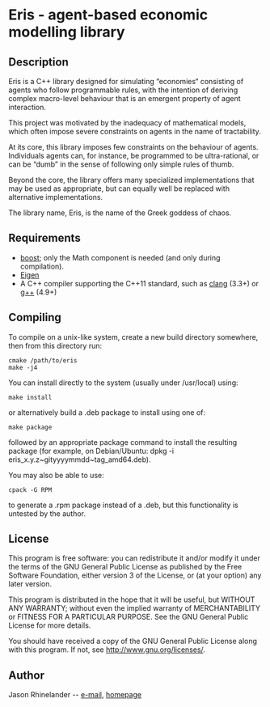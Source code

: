 # Eris - agent-based economic modelling library

## Description

Eris is a C++ library designed for simulating “economies“ consisting of agents
who follow programmable rules, with the intention of deriving complex
macro-level behaviour that is an emergent property of agent interaction.

This project was motivated by the inadequacy of mathematical models, which
often impose severe constraints on agents in the name of tractability.

At its core, this library imposes few constraints on the behaviour of agents.
Individuals agents can, for instance, be programmed to be ultra-rational, or
can be “dumb” in the sense of following only simple rules of thumb.

Beyond the core, the library offers many specialized implementations that may
be used as appropriate, but can equally well be replaced with alternative
implementations.

The library name, Eris, is the name of the Greek goddess of chaos.

## Requirements

- [boost](http://www.boost.org/); only the Math component is needed (and only
  during compilation).
- [Eigen](http://eigen.tuxfamily.org/)
- A C++ compiler supporting the C++11 standard, such as
  [clang](http://clang.llvm.org/) (3.3+) or [g++](https://gcc.gnu.org/) (4.9+)

## Compiling

To compile on a unix-like system, create a new build directory somewhere, then
from this directory run:

    cmake /path/to/eris
    make -j4

You can install directly to the system (usually under /usr/local) using:

    make install

or alternatively build a .deb package to install using one of:

    make package

followed by an appropriate package command to install the resulting package
(for example, on Debian/Ubuntu: dpkg -i eris_x.y.z~gityyyymmdd~tag_amd64.deb).

You may also be able to use:

    cpack -G RPM

to generate a .rpm package instead of a .deb, but this functionality is
untested by the author.

## License

This program is free software: you can redistribute it and/or modify
it under the terms of the GNU General Public License as published by
the Free Software Foundation, either version 3 of the License, or
(at your option) any later version.

This program is distributed in the hope that it will be useful,
but WITHOUT ANY WARRANTY; without even the implied warranty of
MERCHANTABILITY or FITNESS FOR A PARTICULAR PURPOSE.  See the
GNU General Public License for more details.

You should have received a copy of the GNU General Public License
along with this program.  If not, see <http://www.gnu.org/licenses/>.

## Author

Jason Rhinelander -- [e-mail](mailto:jason@imaginary.ca), [homepage](https://imaginary.ca)

